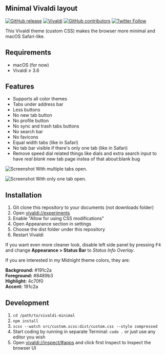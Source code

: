 ## Minimal Vivaldi layout

[![GitHub release](https://img.shields.io/github/tag/ronilaukkarinen/vivaldi-minimal.svg?style=flat-square)](https://github.com/ronilaukkarinen/vivaldi-minimal/releases) [![Vivaldi](https://img.shields.io/badge/tested%20with%20vivaldi-3.6-green.svg?style=flat-square)](https://github.com/ronilaukkarinen/vivaldi-minimal) 
[![GitHub contributors](https://img.shields.io/github/contributors/ronilaukkarinen/vivaldi-minimal.svg?style=flat-square)](https://github.com/ronilaukkarinen/weed/graphs/contributors) 
[![Twitter Follow](https://img.shields.io/twitter/follow/rolle.svg?style=social&label=Follow)](https://twitter.com/rolle)

This Vivaldi theme (custom CSS) makes the browser more minimal and macOS Safari-like.


## Requirements

- macOS (for now)
- Vivaldi ≥ 3.6

## Features

- Supports all color themes
- Tabs under address bar
- Less buttons
- No new tab button
- No profile button
- No sync and trash tabs buttons
- No search bar
- No favicons
- Equal width tabs (like in Safari)
- No tab bar visible if there's only one tab (like in Safari)
- Remove speed dial related things like dials and extra search input to have _real blank_ new tab page instea of that about:blank bug

![Screenshot](https://i.imgur.com/EqWHbwW.png "Screenshot with only 1 tab")
With multiple tabs open.

![Screenshot](https://i.imgur.com/WEs5l8F.png "Screenshot with multiple tabs")
With only one tab open.

## Installation

1. Git clone this repository to your documents (not downloads folder)
2. Open [vivaldi://experiments](vivaldi://experiments)
3. Enable "Allow for using CSS modifications"
4. Open Appearance section in settings
5. Choose the dist folder under this repository
6. Restart Vivaldi

If you want even more cleaner look, disable left side panel by pressing <kbd>F4</kbd> and change **Appearance > Status Bar** to _Status Info Overlay_.

If you are interested in my Midnight theme colors, they are:

**Background:** #191c2a<br>
**Foreground:** #8489b3<br>
**Highlight:** 4c70f0<br>
**Accent:** 191c2a

## Development

1. `cd /path/to/vivaldi-minimal`
2. `npm install`
3. `scss --watch src/custom.scss:dist/custom.css --style compressed`
4. Start coding by running in separate Terminal: `code .` or just use any editor you wish
5. Open [vivaldi://inspect/#apps](vivaldi://inspect/#apps) and click first Inspect to Inspect the browser UI
